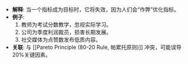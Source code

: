 - **解释**: 当一个指标成为目标时，它将失效，因为人们会“作弊”优化指标。
- **例子**:
	1. 教师为考试分数教学，忽视实际学习。
	2. 公司为季度利润裁员，损害长期发展。
	3. 社交媒体为点赞数发布低质内容。
- **关联**: 与 [[Pareto Principle (80-20 Rule, 帕累托原则)]] 冲突，可能误导 20%关键因素。
